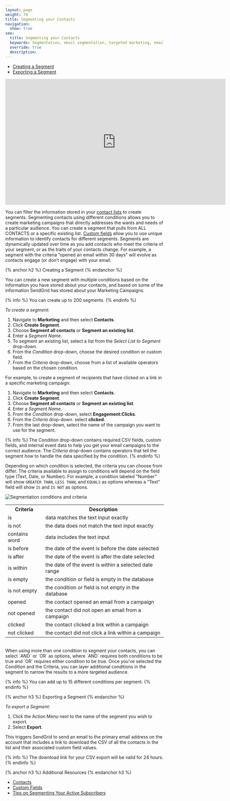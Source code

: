 ```yaml
---
layout: page
weight: 70
title: Segmenting your Contacts
navigation:
  show: true
seo: 
  title: Segmenting your Contacts
  keywords: Segmentation, email segmentation, targeted marketing, email, marketing campaigns
  override: true
  description:
---
```

- [Creating a Segment](#-Creating-a-Segment)
- [Exporting a Segment](#-Exporting-a-Segment)

<iframe src="https://player.vimeo.com/video/229916004" width="700" height="400" frameborder="0" webkitallowfullscreen mozallowfullscreen allowfullscreen></iframe>

You can filter the information stored in your [contact lists](https://sendgrid.com/docs/User_Guide/Marketing_Campaigns/contacts.html) to create segments. Segmenting contacts using different conditions allows you to create marketing campaigns that directly addresses the wants and needs of a particular audience. You can create a segment that pulls from ALL CONTACTS or a specific existing list. [Custom fields](https://sendgrid.com/docs/User_Guide/Marketing_Campaigns/custom_fields.html) allow you to use unique information to identify contacts for different segments.
Segments are dynamically updated over time as you add contacts who meet the criteria of your segment, or as the traits of your contacts change. For example, a segment with the criteria ”opened an email within 30 days” will evolve as contacts engage (or don’t engage) with your email. 

{% anchor h2 %}
Creating a Segment
{% endanchor %}

You can create a new segment with multiple conditions based on the information you have stored about your contacts, and based on some of the information SendGrid has stored about your Marketing Campaigns.

{% info %}
You can create up to 200 segments.
{% endinfo %}

*To create a segment:*

1. Navigate to **Marketing** and then select **Contacts**.
1. Click **Create Segment**. 
1. Choose **Segment all contacts** or **Segment an existing list**.
1. Enter a *Segment Name*.
1. To segment an existing list, select a list from the *Select List to Segment* drop-down. 
1. From the *Condition* drop-down, choose the desired condition or custom field.
1. From the *Criteria* drop-down, choose from a list of available operators based on the chosen condition.


For example, to create a segment of recipients that have clicked on a link in a specific marketing campaign:

1. Navigate to **Marketing** and then select **Contacts**.
1. Click **Create Segment**. 
1. Choose **Segment all contacts** or **Segment an existing list**.
1. Enter a *Segment Name*. 
1. From the *Condition* drop-down, select **Engagement:Clicks**. 
1. From the *Criteria* drop-down. select **clicked**. 
1. From the last drop-down, select the name of the campaign you want to use for the segment. 

{% info %}
The *Condition* drop-down contains required CSV fields, custom fields, and internal event data to help you get your email campaigns to the correct audience. The *Criteria* drop-down contains operators that tell the segment *how* to handle the data specified by the condition.
{% endinfo %}

 Depending on which condition is selected, the criteria you can choose from differ. The criteria available to assign to conditions will depend on the field type (Text, Date, or Number).  For example, a condition labeled "Number” will show `GREATER THAN`, `LESS THAN`, and `EQUALS` as options whereas a “Text” field will show `IS` and `IS NOT` as options.

 ![]({{root_url}}/img/Segmentation.png "Segmentation conditions and criteria")

<table class="table" style="table-layout:fixed">
  <tr>
    <th> Criteria</th>
    <th> Description</th>
  </tr>
  <tr>
    <td>is</td>
    <td>data matches the text input exactly</td>
  </tr>
  <tr>
    <td>is not</td>
    <td>the data does not match the text input exactly</td>
  </tr>
  <tr>
    <td>contains word</td>
    <td>data includes the text input</td>
  </tr>
  <tr>
    <td>is before</td>
    <td>the date of the event is before the date selected</td>
  </tr>
  <tr>
    <td>is after</td>
    <td>the date of the event is after the date selected</td>
  </tr>
  <tr>
    <td>is within</td>
    <td>the date of the event is within a selected date range</td>
  </tr>
    <tr>
    <td>is empty</td>
    <td>the condition or field is empty in the database</td>
  </tr>
    <tr>
    <td>is not empty</td>
    <td>the condition or field is not empty in the database</td>
  </tr>
  <tr>
    <td>opened</td>
    <td>the contact opened an email from a campaign</td>
  </tr>
  <tr>
    <td>not opened</td>
    <td>the contact did not open an email from a campaign</td>
  </tr>
  <tr>
    <td>clicked</td>
    <td>the contact clicked a link within a campaign</td>
  </tr>
  <tr>
    <td>not clicked</td>
    <td>the contact did not click a link within a campaign</td>
  </tr>
</table>

<br/>
When using more than one condition to segment your contacts, you can select `AND` or `OR` as options, where `AND` requires both conditions to be true and `OR` requires either condition to be true. Once you’ve selected the Condition and the Criteria, you can layer additional conditions in the segment to narrow the results to a more targeted audience. 
 
{% info %}
You can add up to 15 different conditions per segment.
{% endinfo %}

{% anchor h3 %}
Exporting a Segment
{% endanchor %}

*To export a Segment:*

1. Click the Action Menu next to the name of the segment you wish to export.
1. Select **Export**. 

This triggers SendGrid to send an email to the primary email address on the account that includes a link to
download the CSV of all the contacts in the list and their associated custom field values.

{% info %}
The download link for your CSV export will be valid for 24 hours.
{% endinfo %}


{% anchor h3 %}
Additional Resources
{% endanchor h3 %}

- [Contacts](https://sendgrid.com/docs/User_Guide/Marketing_Campaigns/Managing_Contacts/contacts.html) 
- [Custom Fields](https://sendgrid.com/docs/User_Guide/Marketing_Campaigns/custom_fields.html)
- [Tips on Segmenting Your Active Subscribers](https://sendgrid.com/blog/tips-on-segmenting-your-active-subscribers/)
